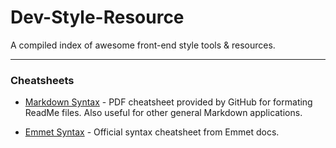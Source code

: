 # Dev-Style-Resource
A compiled index of awesome front-end style tools &amp; resources.

<hr/>

### Cheatsheets ###

* [Markdown Syntax](https://guides.github.com/pdfs/markdown-cheatsheet-online.pdf) - PDF cheatsheet provided by GitHub for formating ReadMe files. Also useful for other general Markdown applications.

* [Emmet Syntax](https://docs.emmet.io/cheat-sheet/) - Official syntax cheatsheet from Emmet docs.
